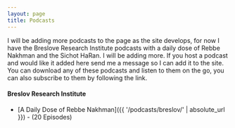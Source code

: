 ```yaml
---
layout: page
title: Podcasts
---
```


I will be adding more podcasts to the page as the site develops, for now I have the Breslove Research Institute podcasts with a daily dose of Rebbe Nakhman and the Sichot HaRan. I will be adding more. If you host a podcast and would like it added here send me a message so I can add it to the site. You can download any of these podcasts and listen to them on the go, you can also subscribe to them by following the link.

#### Breslov Research Institute
- [A Daily Dose of Rebbe Nakhman]({{ '/podcasts/breslov/' | absolute_url }}) - (20 Episodes)